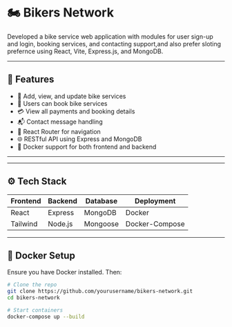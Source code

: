 # 🏍️ Bikers Network

Developed a bike service web application with modules for user sign-up and login, booking services, and contacting support,and also prefer sloting prefernce using React, Vite, Express.js, and MongoDB.

---

## 🚀 Features

- 🧾 Add, view, and update bike services
- 📅 Users can book bike services
- 💳 View all payments and booking details
- 📬 Contact message handling
- 🧭 React Router for navigation
- 🌐 RESTful API using Express and MongoDB
- 🐳 Docker support for both frontend and backend

---

---

## ⚙️ Tech Stack

| Frontend | Backend | Database | Deployment |
|----------|---------|----------|------------|
| React    | Express | MongoDB  | Docker     |
| Tailwind | Node.js | Mongoose | Docker-Compose |

---

## 🐳 Docker Setup

Ensure you have Docker installed. Then:

```bash
# Clone the repo
git clone https://github.com/yourusername/bikers-network.git
cd bikers-network

# Start containers
docker-compose up --build
